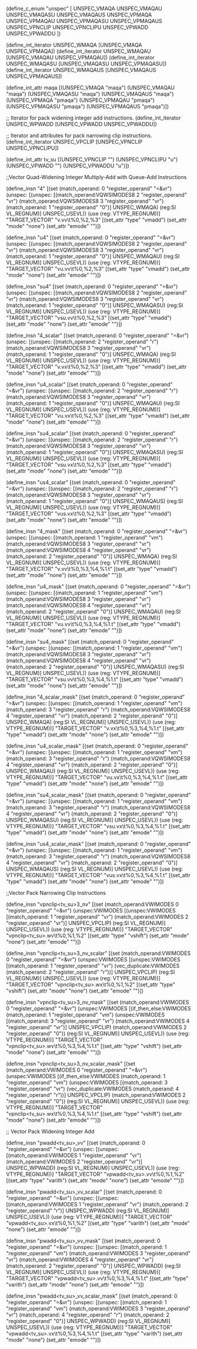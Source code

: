 
(define_c_enum "unspec" [
  UNSPEC_VMAQA
  UNSPEC_VMAQAU
  UNSPEC_VMAQASU
  UNSPEC_VMAQAUS
  UNSPEC_VPMAQA
  UNSPEC_VPMAQAU
  UNSPEC_VPMAQASU
  UNSPEC_VPMAQAUS
  UNSPEC_VPNCLIP
  UNSPEC_VPNCLIPU
  UNSPEC_VPWADD
  UNSPEC_VPWADDU
])

(define_int_iterator UNSPEC_WMAQA [UNSPEC_VMAQA UNSPEC_VPMAQA])
(define_int_iterator UNSPEC_WMAQAU [UNSPEC_VMAQAU UNSPEC_VPMAQAU])
(define_int_iterator UNSPEC_WMAQASU [UNSPEC_VMAQASU UNSPEC_VPMAQASU])
(define_int_iterator UNSPEC_WMAQAUS [UNSPEC_VMAQAUS UNSPEC_VPMAQAUS])

(define_int_attr maqa [(UNSPEC_VMAQA "maqa") (UNSPEC_VMAQAU "maqa")
		       (UNSPEC_VMAQASU "maqa") (UNSPEC_VMAQAUS "maqa")
		       (UNSPEC_VPMAQA "pmaqa") (UNSPEC_VPMAQAU "pmaqa")
		       (UNSPEC_VPMAQASU "pmaqa") (UNSPEC_VPMAQAUS "pmaqa")])

;; Iterator for pack widening integer add instructions.
(define_int_iterator UNSPEC_WPWADD [UNSPEC_VPWADD UNSPEC_VPWADDU])

;; Iterator and attributes for pack narrowing clip instructions.
(define_int_iterator UNSPEC_VPCLIP [UNSPEC_VPNCLIP UNSPEC_VPNCLIPU])

(define_int_attr tv_su [(UNSPEC_VPNCLIP "") (UNSPEC_VPNCLIPU "u")
			(UNSPEC_VPWADD "") (UNSPEC_VPWADDU "u")])

;;Vector Quad-Widening Integer Multiply-Add with Queue-Add Instructions

(define_insn "<maqa><mode><vqwsmode8>4"
  [(set (match_operand:<VQWSMODE8> 0 "register_operand" "=&vr")
	(unspec:<VQWSMODE8>
	  [(unspec:<VQWSMODE8>
	     [(match_operand:VQWSIMODES8 2 "register_operand" "vr")
	      (match_operand:VQWSIMODES8 3 "register_operand" "vr")
	      (match_operand:<VQWSMODE8> 1 "register_operand" "0")]
	    UNSPEC_WMAQA)
	   (reg:SI VL_REGNUM)]
	 UNSPEC_USEVL))
   (use (reg:<VLMODE> VTYPE_REGNUM))]
  "TARGET_VECTOR"
  "v<maqa>.vv\t%0,%2,%3"
  [(set_attr "type" "vmadd")
   (set_attr "mode" "none")
   (set_attr "emode" "<VSUBMODE>")])

(define_insn "u<maqa><mode><vqwsmode8>4"
  [(set (match_operand:<VQWSMODE8> 0 "register_operand" "=&vr")
	(unspec:<VQWSMODE8>
	  [(unspec:<VQWSMODE8>
	     [(match_operand:VQWSIMODES8 2 "register_operand" "vr")
	      (match_operand:VQWSIMODES8 3 "register_operand" "vr")
	      (match_operand:<VQWSMODE8> 1 "register_operand" "0")]
	    UNSPEC_WMAQAU)
	   (reg:SI VL_REGNUM)]
	 UNSPEC_USEVL))
   (use (reg:<VLMODE> VTYPE_REGNUM))]
  "TARGET_VECTOR"
  "v<maqa>u.vv\t%0,%2,%3"
  [(set_attr "type" "vmadd")
   (set_attr "mode" "none")
   (set_attr "emode" "<VSUBMODE>")])

(define_insn "su<maqa><mode><vqwsmode8>4"
  [(set (match_operand:<VQWSMODE8> 0 "register_operand" "=&vr")
	(unspec:<VQWSMODE8>
	  [(unspec:<VQWSMODE8>
	     [(match_operand:VQWSIMODES8 2 "register_operand" "vr")
	      (match_operand:VQWSIMODES8 3 "register_operand" "vr")
	      (match_operand:<VQWSMODE8> 1 "register_operand" "0")]
	    UNSPEC_WMAQASU)
	   (reg:SI VL_REGNUM)]
	 UNSPEC_USEVL))
   (use (reg:<VLMODE> VTYPE_REGNUM))]
  "TARGET_VECTOR"
  "v<maqa>su.vv\t%0,%2,%3"
  [(set_attr "type" "vmadd")
   (set_attr "mode" "none")
   (set_attr "emode" "<VSUBMODE>")])

(define_insn "<maqa><mode><vqwsmode8>4_scalar"
  [(set (match_operand:<VQWSMODE8> 0 "register_operand" "=&vr")
	(unspec:<VQWSMODE8>
	  [(unspec:<VQWSMODE8>
	     [(match_operand:<VQWSUBMODE8> 2 "register_operand" "r")
	      (match_operand:VQWSIMODES8 3 "register_operand" "vr")
	      (match_operand:<VQWSMODE8> 1 "register_operand" "0")]
	    UNSPEC_WMAQA)
	   (reg:SI VL_REGNUM)]
	 UNSPEC_USEVL))
   (use (reg:<VLMODE> VTYPE_REGNUM))]
  "TARGET_VECTOR"
  "v<maqa>.vx\t%0,%2,%3"
  [(set_attr "type" "vmadd")
   (set_attr "mode" "none")
   (set_attr "emode" "<VSUBMODE>")])

(define_insn "u<maqa><mode><vqwsmode8>4_scalar"
  [(set (match_operand:<VQWSMODE8> 0 "register_operand" "=&vr")
	(unspec:<VQWSMODE8>
	  [(unspec:<VQWSMODE8>
	     [(match_operand:<VQWSUBMODE8> 2 "register_operand" "r")
	      (match_operand:VQWSIMODES8 3 "register_operand" "vr")
	      (match_operand:<VQWSMODE8> 1 "register_operand" "0")]
	    UNSPEC_WMAQAU)
	   (reg:SI VL_REGNUM)]
	 UNSPEC_USEVL))
   (use (reg:<VLMODE> VTYPE_REGNUM))]
  "TARGET_VECTOR"
  "v<maqa>u.vx\t%0,%2,%3"
  [(set_attr "type" "vmadd")
   (set_attr "mode" "none")
   (set_attr "emode" "<VSUBMODE>")])

(define_insn "su<maqa><mode><vqwsmode8>4_scalar"
  [(set (match_operand:<VQWSMODE8> 0 "register_operand" "=&vr")
	(unspec:<VQWSMODE8>
	  [(unspec:<VQWSMODE8>
	     [(match_operand:<VQWSUBMODE8> 2 "register_operand" "r")
	      (match_operand:VQWSIMODES8 3 "register_operand" "vr")
	      (match_operand:<VQWSMODE8> 1 "register_operand" "0")]
	    UNSPEC_WMAQASU)
	   (reg:SI VL_REGNUM)]
	 UNSPEC_USEVL))
   (use (reg:<VLMODE> VTYPE_REGNUM))]
  "TARGET_VECTOR"
  "v<maqa>su.vx\t%0,%2,%3"
  [(set_attr "type" "vmadd")
   (set_attr "mode" "none")
   (set_attr "emode" "<VSUBMODE>")])

(define_insn "us<maqa><mode><vqwsmode8>4_scalar"
  [(set (match_operand:<VQWSMODE8> 0 "register_operand" "=&vr")
	(unspec:<VQWSMODE8>
	  [(unspec:<VQWSMODE8>
	     [(match_operand:<VQWSUBMODE8> 2 "register_operand" "r")
	      (match_operand:VQWSIMODES8 3 "register_operand" "vr")
	      (match_operand:<VQWSMODE8> 1 "register_operand" "0")]
	    UNSPEC_WMAQAUS)
	   (reg:SI VL_REGNUM)]
	 UNSPEC_USEVL))
   (use (reg:<VLMODE> VTYPE_REGNUM))]
  "TARGET_VECTOR"
  "v<maqa>us.vx\t%0,%2,%3"
  [(set_attr "type" "vmadd")
   (set_attr "mode" "none")
   (set_attr "emode" "<VSUBMODE>")])

(define_insn "<maqa><mode><vqwsmode8>4_mask"
  [(set (match_operand:<VQWSMODE8> 0 "register_operand" "=&vr")
	(unspec:<VQWSMODE8>
	  [(unspec:<VQWSMODE8>
	     [(match_operand:<VCMPEQUIV> 1 "register_operand" "vm")
	      (match_operand:VQWSIMODES8 3 "register_operand" "vr")
	      (match_operand:VQWSIMODES8 4 "register_operand" "vr")
	      (match_operand:<VQWSMODE8> 2 "register_operand" "0")]
	    UNSPEC_WMAQA)
	   (reg:SI VL_REGNUM)]
	 UNSPEC_USEVL))
   (use (reg:<VLMODE> VTYPE_REGNUM))]
  "TARGET_VECTOR"
  "v<maqa>.vv\t%0,%3,%4,%1.t"
  [(set_attr "type" "vmadd")
   (set_attr "mode" "none")
   (set_attr "emode" "<VSUBMODE>")])

(define_insn "u<maqa><mode><vqwsmode8>4_mask"
  [(set (match_operand:<VQWSMODE8> 0 "register_operand" "=&vr")
	(unspec:<VQWSMODE8>
	  [(unspec:<VQWSMODE8>
	     [(match_operand:<VCMPEQUIV> 1 "register_operand" "vm")
	      (match_operand:VQWSIMODES8 3 "register_operand" "vr")
	      (match_operand:VQWSIMODES8 4 "register_operand" "vr")
	      (match_operand:<VQWSMODE8> 2 "register_operand" "0")]
	    UNSPEC_WMAQAU)
	   (reg:SI VL_REGNUM)]
	 UNSPEC_USEVL))
   (use (reg:<VLMODE> VTYPE_REGNUM))]
  "TARGET_VECTOR"
  "v<maqa>u.vv\t%0,%3,%4,%1.t"
  [(set_attr "type" "vmadd")
   (set_attr "mode" "none")
   (set_attr "emode" "<VSUBMODE>")])

(define_insn "su<maqa><mode><vqwsmode8>4_mask"
  [(set (match_operand:<VQWSMODE8> 0 "register_operand" "=&vr")
	(unspec:<VQWSMODE8>
	  [(unspec:<VQWSMODE8>
	     [(match_operand:<VCMPEQUIV> 1 "register_operand" "vm")
	      (match_operand:VQWSIMODES8 3 "register_operand" "vr")
	      (match_operand:VQWSIMODES8 4 "register_operand" "vr")
	      (match_operand:<VQWSMODE8> 2 "register_operand" "0")]
	    UNSPEC_WMAQASU)
	   (reg:SI VL_REGNUM)]
	 UNSPEC_USEVL))
   (use (reg:<VLMODE> VTYPE_REGNUM))]
  "TARGET_VECTOR"
  "v<maqa>su.vv\t%0,%3,%4,%1.t"
  [(set_attr "type" "vmadd")
   (set_attr "mode" "none")
   (set_attr "emode" "<VSUBMODE>")])

(define_insn "<maqa><mode><vqwsmode8>4_scalar_mask"
  [(set (match_operand:<VQWSMODE8> 0 "register_operand" "=&vr")
	(unspec:<VQWSMODE8>
	  [(unspec:<VQWSMODE8>
	     [(match_operand:<VCMPEQUIV> 1 "register_operand" "vm")
	      (match_operand:<VQWSUBMODE8> 3 "register_operand" "r")
	      (match_operand:VQWSIMODES8 4 "register_operand" "vr")
	      (match_operand:<VQWSMODE8> 2 "register_operand" "0")]
	    UNSPEC_WMAQA)
	   (reg:SI VL_REGNUM)]
	 UNSPEC_USEVL))
   (use (reg:<VLMODE> VTYPE_REGNUM))]
  "TARGET_VECTOR"
  "v<maqa>.vx\t%0,%3,%4,%1.t"
  [(set_attr "type" "vmadd")
   (set_attr "mode" "none")
   (set_attr "emode" "<VSUBMODE>")])

(define_insn "u<maqa><mode><vqwsmode8>4_scalar_mask"
  [(set (match_operand:<VQWSMODE8> 0 "register_operand" "=&vr")
	(unspec:<VQWSMODE8>
	  [(unspec:<VQWSMODE8>
	     [(match_operand:<VCMPEQUIV> 1 "register_operand" "vm")
	      (match_operand:<VQWSUBMODE8> 3 "register_operand" "r")
	      (match_operand:VQWSIMODES8 4 "register_operand" "vr")
	      (match_operand:<VQWSMODE8> 2 "register_operand" "0")]
	    UNSPEC_WMAQAU)
	   (reg:SI VL_REGNUM)]
	 UNSPEC_USEVL))
   (use (reg:<VLMODE> VTYPE_REGNUM))]
  "TARGET_VECTOR"
  "v<maqa>u.vx\t%0,%3,%4,%1.t"
  [(set_attr "type" "vmadd")
   (set_attr "mode" "none")
   (set_attr "emode" "<VSUBMODE>")])

(define_insn "su<maqa><mode><vqwsmode8>4_scalar_mask"
  [(set (match_operand:<VQWSMODE8> 0 "register_operand" "=&vr")
	(unspec:<VQWSMODE8>
	  [(unspec:<VQWSMODE8>
	     [(match_operand:<VCMPEQUIV> 1 "register_operand" "vm")
	      (match_operand:<VQWSUBMODE8> 3 "register_operand" "r")
	      (match_operand:VQWSIMODES8 4 "register_operand" "vr")
	      (match_operand:<VQWSMODE8> 2 "register_operand" "0")]
	    UNSPEC_WMAQASU)
	   (reg:SI VL_REGNUM)]
	 UNSPEC_USEVL))
   (use (reg:<VLMODE> VTYPE_REGNUM))]
  "TARGET_VECTOR"
  "v<maqa>su.vx\t%0,%3,%4,%1.t"
  [(set_attr "type" "vmadd")
   (set_attr "mode" "none")
   (set_attr "emode" "<VSUBMODE>")])

(define_insn "us<maqa><mode><vqwsmode8>4_scalar_mask"
  [(set (match_operand:<VQWSMODE8> 0 "register_operand" "=&vr")
	(unspec:<VQWSMODE8>
	  [(unspec:<VQWSMODE8>
	     [(match_operand:<VCMPEQUIV> 1 "register_operand" "vm")
	      (match_operand:<VQWSUBMODE8> 3 "register_operand" "r")
	      (match_operand:VQWSIMODES8 4 "register_operand" "vr")
	      (match_operand:<VQWSMODE8> 2 "register_operand" "0")]
	    UNSPEC_WMAQAUS)
	   (reg:SI VL_REGNUM)]
	 UNSPEC_USEVL))
   (use (reg:<VLMODE> VTYPE_REGNUM))]
  "TARGET_VECTOR"
  "v<maqa>us.vx\t%0,%3,%4,%1.t"
  [(set_attr "type" "vmadd")
   (set_attr "mode" "none")
   (set_attr "emode" "<VSUBMODE>")])

;;Vector Pack Narrowing Clip Instructions

(define_insn "vpnclip<tv_su><mode>3_nv"
  [(set (match_operand:VWIMODES 0 "register_operand" "=&vr")
	(unspec:VWIMODES
	  [(unspec:VWIMODES
	     [(match_operand:<VWMODE> 1 "register_operand" "vr")
	      (match_operand:VWIMODES 2 "register_operand" "vr")]
	    UNSPEC_VPCLIP)
	   (reg:SI VL_REGNUM)]
	 UNSPEC_USEVL))
   (use (reg:<VLMODE> VTYPE_REGNUM))]
  "TARGET_VECTOR"
  "vpnclip<tv_su>.wv\t%0,%1,%2"
  [(set_attr "type" "vshift")
   (set_attr "mode" "none")
   (set_attr "emode" "<VSUBMODE>")])

(define_insn "vpnclip<tv_su><mode>3_nv_scalar"
  [(set (match_operand:VWIMODES 0 "register_operand" "=&vr")
	(unspec:VWIMODES
	  [(unspec:VWIMODES
	     [(match_operand:<VWMODE> 1 "register_operand" "vr")
	      (vec_duplicate:VWIMODES
		(match_operand:<VSUBMODE> 2 "register_operand" "r"))]
	    UNSPEC_VPCLIP)
	   (reg:SI VL_REGNUM)]
	 UNSPEC_USEVL))
   (use (reg:<VLMODE> VTYPE_REGNUM))]
  "TARGET_VECTOR"
  "vpnclip<tv_su>.wx\t%0,%1,%2"
  [(set_attr "type" "vshift")
   (set_attr "mode" "none")
   (set_attr "emode" "<VSUBMODE>")])

(define_insn "vpnclip<tv_su><mode>3_nv_mask"
  [(set (match_operand:VWIMODES 0 "register_operand" "=&vr")
	(unspec:VWIMODES
	  [(if_then_else:VWIMODES
	     (match_operand:<VCMPEQUIV> 1 "register_operand" "vm")
	     (unspec:VWIMODES
	       [(match_operand:<VWMODE> 3 "register_operand" "vr")
		(match_operand:VWIMODES 4 "register_operand" "vr")]
	      UNSPEC_VPCLIP)
	     (match_operand:VWIMODES 2 "register_operand" "0"))
	   (reg:SI VL_REGNUM)]
	 UNSPEC_USEVL))
   (use (reg:<VLMODE> VTYPE_REGNUM))]
  "TARGET_VECTOR"
  "vpnclip<tv_su>.wv\t%0,%3,%4,%1.t"
  [(set_attr "type" "vshift")
   (set_attr "mode" "none")
   (set_attr "emode" "<VSUBMODE>")])

(define_insn "vpnclip<tv_su><mode>3_nv_scalar_mask"
  [(set (match_operand:VWIMODES 0 "register_operand" "=&vr")
	(unspec:VWIMODES
	  [(if_then_else:VWIMODES
	     (match_operand:<VCMPEQUIV> 1 "register_operand" "vm")
	     (unspec:VWIMODES
	       [(match_operand:<VWMODE> 3 "register_operand" "vr")
		(vec_duplicate:VWIMODES
		  (match_operand:<VSUBMODE> 4 "register_operand" "r"))]
	      UNSPEC_VPCLIP)
	     (match_operand:VWIMODES 2 "register_operand" "0"))
	   (reg:SI VL_REGNUM)]
	 UNSPEC_USEVL))
   (use (reg:<VLMODE> VTYPE_REGNUM))]
  "TARGET_VECTOR"
  "vpnclip<tv_su>.wx\t%0,%3,%4,%1.t"
  [(set_attr "type" "vshift")
   (set_attr "mode" "none")
   (set_attr "emode" "<VSUBMODE>")])

;; Vector Pack Widening Integer Add

(define_insn "pwadd<tv_su><mode>_vv"
  [(set (match_operand:<VWMODE> 0 "register_operand" "=&vr")
	(unspec:<VWMODE>
	  [(unspec:<VWMODE>
	     [(match_operand:VWIMODES 1 "register_operand" "vr")
	      (match_operand:VWIMODES 2 "register_operand" "vr")]
	    UNSPEC_WPWADD)
	   (reg:SI VL_REGNUM)]
	 UNSPEC_USEVL))
   (use (reg:<VLMODE> VTYPE_REGNUM))]
  "TARGET_VECTOR"
  "vpwadd<tv_su>.vv\t%0,%1,%2"
  [(set_attr "type" "varith")
   (set_attr "mode" "none")
   (set_attr "emode" "<VSUBMODE>")])

(define_insn "pwadd<tv_su><mode>_vv_scalar"
  [(set (match_operand:<VWMODE> 0 "register_operand" "=&vr")
	(unspec:<VWMODE>
	  [(unspec:<VWMODE>
	     [(match_operand:VWIMODES 1 "register_operand" "vr")
	      (match_operand:<VSUBMODE> 2 "register_operand" "r")]
	    UNSPEC_WPWADD)
	   (reg:SI VL_REGNUM)]
	 UNSPEC_USEVL))
   (use (reg:<VLMODE> VTYPE_REGNUM))]
  "TARGET_VECTOR"
  "vpwadd<tv_su>.vx\t%0,%1,%2"
  [(set_attr "type" "varith")
   (set_attr "mode" "none")
   (set_attr "emode" "<VSUBMODE>")])

(define_insn "pwadd<tv_su><mode>_vv_mask"
  [(set (match_operand:<VWMODE> 0 "register_operand" "=&vr")
	(unspec:<VWMODE>
	  [(unspec:<VWMODE>
	     [(match_operand:<VCMPEQUIV> 1 "register_operand" "vm")
	      (match_operand:VWIMODES 3 "register_operand" "vr")
	      (match_operand:VWIMODES 4 "register_operand" "vr")
	      (match_operand:<VWMODE> 2 "register_operand" "0")]
	    UNSPEC_WPWADD)
	   (reg:SI VL_REGNUM)]
	 UNSPEC_USEVL))
   (use (reg:<VLMODE> VTYPE_REGNUM))]
  "TARGET_VECTOR"
  "vpwadd<tv_su>.vv\t%0,%3,%4,%1.t"
  [(set_attr "type" "varith")
   (set_attr "mode" "none")
   (set_attr "emode" "<VSUBMODE>")])

(define_insn "pwadd<tv_su><mode>_vv_scalar_mask"
  [(set (match_operand:<VWMODE> 0 "register_operand" "=&vr")
	(unspec:<VWMODE>
	  [(unspec:<VWMODE>
	     [(match_operand:<VCMPEQUIV> 1 "register_operand" "vm")
	      (match_operand:VWIMODES 3 "register_operand" "vr")
	      (match_operand:<VSUBMODE> 4 "register_operand" "r")
	      (match_operand:<VWMODE> 2 "register_operand" "0")]
	    UNSPEC_WPWADD)
	   (reg:SI VL_REGNUM)]
	 UNSPEC_USEVL))
   (use (reg:<VLMODE> VTYPE_REGNUM))]
  "TARGET_VECTOR"
  "vpwadd<tv_su>.vx\t%0,%3,%4,%1.t"
  [(set_attr "type" "varith")
   (set_attr "mode" "none")
   (set_attr "emode" "<VSUBMODE>")])
